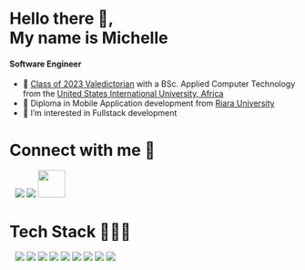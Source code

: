 
<!---
121Unicorns/121Unicorns is a ✨ special ✨ repository because its `README.md` (this file) appears on your GitHub profile.
You can click the Preview link to take a look at your changes.
--->

<h1 align="left">Hello there 👋,<br/>My name is Michelle</a></h1>
<h4 align="left" marginBottom="3px" >Software Engineer</h4>


- 🔭 <a href="https://www.linkedin.com/posts/united-states-international-university-africa_usiuclassof2023-launchyournextchapter-activity-7118900973040771073-oPsH?trk=public_profile_like_view" target="blank">Class of 2023 Valedictorian</a> with a BSc. Applied Computer Technology from the <a href="https://www.usiu.ac.ke/resource/bachelor-of-science-in-applied-computer-technology" target="blank">United States International University, Africa</a>
- 🔭 Diploma in Mobile Application development from <a href="https://riarauniversity.ac.ke/professional-programmes/#1500398216265-f0da94a2-3d68" target="blank">Riara University</a>
- 👀 I’m interested in Fullstack development

<h1 align="left" > Connect with me 🤝 </h3>

<p align="left">

 <div align="left"  class="icons-social" style="margin-left: 10px;">
     <a href="https://www.linkedin.com/in/michelle-oyiolo/" target="blank"><img src="https://img.icons8.com/color/48/000000/linkedin.png"/></a>
  <a href="https://github.com/121Unicorns?tab=repositories" target="blank"><img src="https://img.icons8.com/color-glass/48/000000/github--v1.png"/></a>
  <a href="https://www.hackerrank.com/michunicorns" target="blank"><img src="https://upload.wikimedia.org/wikipedia/commons/6/65/HackerRank_logo.png" height="48" width="48" /></a>
</div>

</p>

<h1 align="left" > Tech Stack 👩🏾‍💻 </h3>

<p align="left">

 <div align="left"  class="icons-social" style="margin-left: 10px;">
     <img src="https://img.icons8.com/color/48/000000/react-native.png"/>
     <img src="https://img.icons8.com/color/48/000000/nextjs.png"/>
     <img src="https://img.icons8.com/color/48/000000/amazon-web-services.png"/>
     <img src="https://img.icons8.com/color/48/000000/javascript--v1.png"/>
     <img src="https://img.icons8.com/color/48/000000/typescript--v1.png"/>
     <img src="https://img.icons8.com/color/48/000000/java-coffee-cup-logo--v1.png"/>
     <img src="https://img.icons8.com/color/48/000000/android-os.png"/>
     <img src="https://img.icons8.com/color/48/kotlin.png"/>
     <img src="https://img.icons8.com/color/48/google-firebase-console.png"/>
  
</div>

</p>
